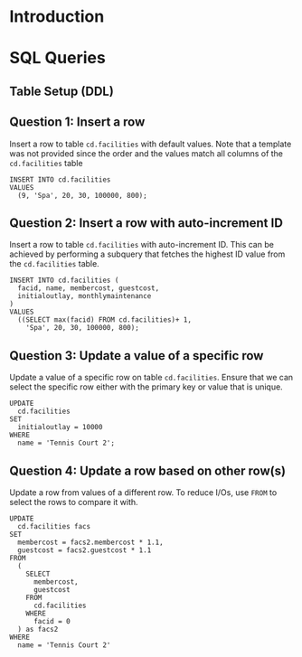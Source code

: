 # Introduction

# SQL Queries
## Table Setup (DDL)


## Question 1: Insert a row
Insert a row to table `cd.facilities` with default values. Note that a template was not provided since the order and the values match all columns of the `cd.facilities` table
```
INSERT INTO cd.facilities 
VALUES 
  (9, 'Spa', 20, 30, 100000, 800);
```

## Question 2: Insert a row with auto-increment ID
Insert a row to table `cd.facilities` with auto-increment ID. This can be achieved by performing a subquery that fetches the highest ID value from the `cd.facilities` table.
```
INSERT INTO cd.facilities (
  facid, name, membercost, guestcost, 
  initialoutlay, monthlymaintenance
) 
VALUES 
  ((SELECT max(facid) FROM cd.facilities)+ 1,
    'Spa', 20, 30, 100000, 800);
```

## Question 3: Update a value of a specific row
Update a value of a specific row on table `cd.facilities`. Ensure that we can select the specific row either with the primary key or value that is unique.
```
UPDATE 
  cd.facilities 
SET 
  initialoutlay = 10000 
WHERE 
  name = 'Tennis Court 2';
```

## Question 4: Update a row based on other row(s)
Update a row from values of a different row. To reduce I/Os, use `FROM` to select the rows to compare it with.
```
UPDATE 
  cd.facilities facs 
SET 
  membercost = facs2.membercost * 1.1, 
  guestcost = facs2.guestcost * 1.1 
FROM 
  (
    SELECT 
      membercost, 
      guestcost 
    FROM 
      cd.facilities 
    WHERE 
      facid = 0
  ) as facs2 
WHERE 
  name = 'Tennis Court 2'
```

